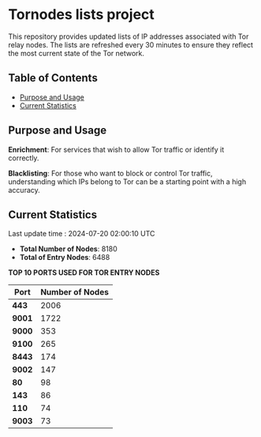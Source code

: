 # Tornodes lists project

This repository provides updated lists of IP addresses associated with Tor relay nodes. The lists are refreshed every 30 minutes to ensure they reflect the most current state of the Tor network.

## Table of Contents

- [Purpose and Usage](#purpose-and-usage)
- [Current Statistics](#current-statistics)


## Purpose and Usage

**Enrichment**: For services that wish to allow Tor traffic or identify it correctly.

**Blacklisting**: For those who want to block or control Tor traffic, understanding which IPs belong to Tor can be a starting point with a high accuracy.

## Current Statistics

Last update time : 2024-07-20 02:00:10 UTC

- **Total Number of Nodes**: 8180
- **Total of Entry Nodes**: 6488

**TOP 10 PORTS USED FOR TOR ENTRY NODES**

| **Port** | **Number of Nodes** |
|------|-----------------|
| **443**   | 2006  |
| **9001**   | 1722  |
| **9000**   | 353  |
| **9100**   | 265  |
| **8443**   | 174  |
| **9002**   | 147  |
| **80**   | 98  |
| **143**   | 86  |
| **110**   | 74  |
| **9003**   | 73  |

